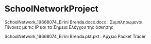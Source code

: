 # SchoolNetworkProject

SchoolNetwork_19668074_Eirini Brenda.docx.docx :
Συμπληρωμενοι Πίνακες με τις IP και τα Σημεια Ελέγχου της άσκησης

SchoolNetwork_19668074_Eirini Brenda.pkt.pkt : 
Άρχειο Packet Tracer
